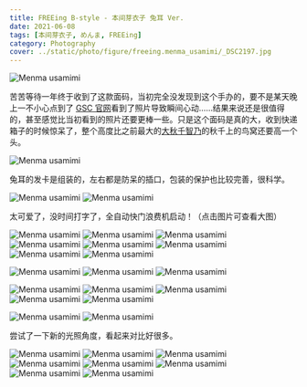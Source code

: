 ```yaml
---
title: FREEing B-style - 本间芽衣子 兔耳 Ver.
date: 2021-06-08
tags: [本间芽衣子, めんま, FREEing]
category: Photography
cover: ../static/photo/figure/freeing.menma_usamimi/_DSC2197.jpg
---
```


![Menma usamimi](../static/photo/figure/freeing.menma_usamimi/_DSC2197.jpg)

苦苦等待一年终于收到了这款面码，当初完全没发现到这个手办的，要不是某天晚上一不小心点到了 [GSC 官网](https://www.goodsmile.info/ja/product/9774/%E3%82%81%E3%82%93%E3%81%BE+%E3%81%86%E3%81%95%E3%81%BF%E3%81%BFVer.html)看到了照片导致瞬间心动……结果来说还是很值得的，甚至感觉比当初看到的照片还要更棒一些。只是这个面码是真的<span class="font-scale-2">大</span>，收到快递箱子的时候惊呆了，整个高度比之前最大的[大秋千智乃](/p/2020-03-chino-photography/)的秋千上的鸟窝还要高一个头。

![Menma usamimi](../static/photo/figure/freeing.menma_usamimi/_DSC2056.jpg)

兔耳的发卡是组装的，左右都是防呆的插口，包装的保护也比较完善，很科学。

![Menma usamimi](../static/photo/figure/freeing.menma_usamimi/_DSC2058.jpg)
![Menma usamimi](../static/photo/figure/freeing.menma_usamimi/_DSC2059.jpg)

太可爱了，没时间打字了，全自动快门浪费机启动！（点击图片可查看大图）

![Menma usamimi](../static/photo/figure/freeing.menma_usamimi/_DSC2064.jpg)
![Menma usamimi](../static/photo/figure/freeing.menma_usamimi/_DSC2067.jpg)
![Menma usamimi](../static/photo/figure/freeing.menma_usamimi/_DSC2068.jpg)
![Menma usamimi](../static/photo/figure/freeing.menma_usamimi/_DSC2070.jpg)
![Menma usamimi](../static/photo/figure/freeing.menma_usamimi/_DSC2098.jpg)
![Menma usamimi](../static/photo/figure/freeing.menma_usamimi/_DSC2103.jpg)
![Menma usamimi](../static/photo/figure/freeing.menma_usamimi/_DSC2106.jpg)
![Menma usamimi](../static/photo/figure/freeing.menma_usamimi/_DSC2136.jpg)

![Menma usamimi](../static/photo/figure/freeing.menma_usamimi/_DSC2109.jpg)
![Menma usamimi](../static/photo/figure/freeing.menma_usamimi/_DSC2141.jpg)
![Menma usamimi](../static/photo/figure/freeing.menma_usamimi/_DSC2156.jpg)

![Menma usamimi](../static/photo/figure/freeing.menma_usamimi/_DSC2140.jpg)
![Menma usamimi](../static/photo/figure/freeing.menma_usamimi/_DSC2169.jpg)
![Menma usamimi](../static/photo/figure/freeing.menma_usamimi/_DSC2147.jpg)
![Menma usamimi](../static/photo/figure/freeing.menma_usamimi/_DSC2149.jpg)
![Menma usamimi](../static/photo/figure/freeing.menma_usamimi/_DSC2153.jpg)

![Menma usamimi](../static/photo/figure/freeing.menma_usamimi/_DSC2158.jpg)
![Menma usamimi](../static/photo/figure/freeing.menma_usamimi/_DSC2161.jpg)

尝试了一下新的光照角度，看起来对比好很多。

![Menma usamimi](../static/photo/figure/freeing.menma_usamimi/_DSC2171.jpg)
![Menma usamimi](../static/photo/figure/freeing.menma_usamimi/_DSC2173.jpg)
![Menma usamimi](../static/photo/figure/freeing.menma_usamimi/_DSC2175.jpg)
![Menma usamimi](../static/photo/figure/freeing.menma_usamimi/_DSC2181.jpg)
![Menma usamimi](../static/photo/figure/freeing.menma_usamimi/_DSC2187.jpg)
![Menma usamimi](../static/photo/figure/freeing.menma_usamimi/_DSC2190.jpg)
![Menma usamimi](../static/photo/figure/freeing.menma_usamimi/_DSC2194.jpg)
![Menma usamimi](../static/photo/figure/freeing.menma_usamimi/_DSC2200.jpg)
